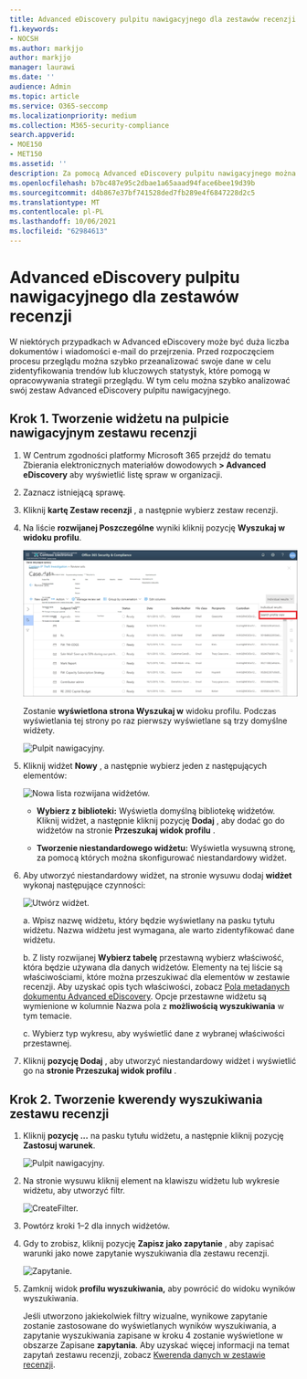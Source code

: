 ```yaml
---
title: Advanced eDiscovery pulpitu nawigacyjnego dla zestawów recenzji
f1.keywords:
- NOCSH
ms.author: markjjo
author: markjjo
manager: laurawi
ms.date: ''
audience: Admin
ms.topic: article
ms.service: O365-seccomp
ms.localizationpriority: medium
ms.collection: M365-security-compliance
search.appverid:
- MOE150
- MET150
ms.assetid: ''
description: Za pomocą Advanced eDiscovery pulpitu nawigacyjnego można szybko analizować zestawy recenzji, aby zidentyfikować trendy lub kluczowe statystyki, które pomogą w opracowywania strategii rerecenzentów.
ms.openlocfilehash: b7bc487e95c2dbae1a65aaad94face6bee19d39b
ms.sourcegitcommit: d4b867e37bf741528ded7fb289e4f6847228d2c5
ms.translationtype: MT
ms.contentlocale: pl-PL
ms.lasthandoff: 10/06/2021
ms.locfileid: "62984613"
---
```

# <a name="advanced-ediscovery-dashboard-for-review-sets"></a>Advanced eDiscovery pulpitu nawigacyjnego dla zestawów recenzji

W niektórych przypadkach w Advanced eDiscovery może być duża liczba dokumentów i wiadomości e-mail do przejrzenia. Przed rozpoczęciem procesu przeglądu można szybko przeanalizować swoje dane w celu zidentyfikowania trendów lub kluczowych statystyk, które pomogą w opracowywania strategii przeglądu. W tym celu można szybko analizować swój zestaw Advanced eDiscovery pulpitu nawigacyjnego.

## <a name="step-1-create-a-widget-on-the-review-set-dashboard"></a>Krok 1. Tworzenie widżetu na pulpicie nawigacyjnym zestawu recenzji

1. W Centrum zgodności platformy Microsoft 365 przejdź do tematu Zbierania elektronicznych materiałów dowodowych **> Advanced eDiscovery** aby wyświetlić listę spraw w organizacji.
  
2. Zaznacz istniejącą sprawę.
  
3. Kliknij **kartę Zestaw recenzji** , a następnie wybierz zestaw recenzji.
  
4. Na liście **rozwijanej Poszczególne** wyniki kliknij pozycję **Wyszukaj w widoku profilu**. 

   ![KreskbordPivot.](../media/dashboardpivot.png)

   Zostanie **wyświetlona strona Wyszukaj w** widoku profilu. Podczas wyświetlania tej strony po raz pierwszy wyświetlane są trzy domyślne widżety.

   ![Pulpit nawigacyjny.](../media/dashboardonly.png)
  
5. Kliknij widżet **Nowy** , a następnie wybierz jeden z następujących elementów:

   ![Nowa lista rozwijana widżetów.](../media/NewWidgetDropdownBox.png)

   - **Wybierz z biblioteki:** Wyświetla domyślną bibliotekę widżetów. Kliknij widżet, a następnie kliknij pozycję **Dodaj** , aby dodać go do widżetów na stronie **Przeszukaj widok profilu** .
  
   - **Tworzenie niestandardowego widżetu:** Wyświetla wysuwną stronę, za pomocą których można skonfigurować niestandardowy widżet. 

6. Aby utworzyć niestandardowy widżet, na stronie wysuwu dodaj **widżet** wykonaj następujące czynności:

   ![Utwórz widżet.](../media/addwidget.png)

    a. Wpisz nazwę widżetu, który będzie wyświetlany na pasku tytułu widżetu. Nazwa widżetu jest wymagana, ale warto zidentyfikować dane widżetu.

    b. Z listy rozwijanej **Wybierz tabelę** przestawną wybierz właściwość, która będzie używana dla danych widżetów. Elementy na tej liście są właściwościami, które można przeszukiwać dla elementów w zestawie recenzji. Aby uzyskać opis tych właściwości, zobacz [Pola metadanych dokumentu Advanced eDiscovery](document-metadata-fields-in-Advanced-eDiscovery.md). Opcje przestawne widżetu są wymienione w kolumnie Nazwa pola z **możliwością wyszukiwania** w tym temacie.

    c. Wybierz typ wykresu, aby wyświetlić dane z wybranej właściwości przestawnej.

  6. Kliknij **pozycję Dodaj** , aby utworzyć niestandardowy widżet i wyświetlić go na **stronie Przeszukaj widok profilu** .

## <a name="step-2-create-a-review-set-search-query"></a>Krok 2. Tworzenie kwerendy wyszukiwania zestawu recenzji

1. Kliknij **pozycję ...** na pasku tytułu widżetu, a następnie kliknij pozycję **Zastosuj warunek**.

   ![Pulpit nawigacyjny.](../media/searchprofilehome.png)

2. Na stronie wysuwu kliknij element na klawiszu widżetu lub wykresie widżetu, aby utworzyć filtr.

   ![CreateFilter.](../media/applyconditionfilter.png)

3. Powtórz kroki 1–2 dla innych widżetów. 

4. Gdy to zrobisz, kliknij pozycję **Zapisz jako zapytanie** , aby zapisać warunki jako nowe zapytanie wyszukiwania dla zestawu recenzji.

   ![Zapytanie.](../media/savequery.png)

5. Zamknij widok **profilu wyszukiwania,** aby powrócić do widoku wyników wyszukiwania.

   Jeśli utworzono jakiekolwiek filtry wizualne, wynikowe zapytanie zostanie zastosowane do wyświetlanych wyników wyszukiwania, a zapytanie wyszukiwania zapisane w kroku 4 zostanie wyświetlone w obszarze Zapisane **zapytania**. Aby uzyskać więcej informacji na temat zapytań zestawu recenzji, zobacz [Kwerenda danych w zestawie recenzji](review-set-search.md).
